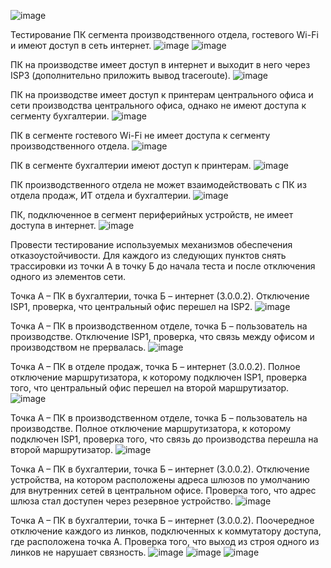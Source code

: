 
![image](https://github.com/AlexanderSchelokov/coursework_network_engineer/assets/121572590/60aa00cf-8413-44e7-9a38-a256893f83c2)



Тестирование
ПК сегмента производственного отдела, гостевого Wi-Fi и имеют доступ в сеть интернет.
![image](https://github.com/AlexanderSchelokov/coursework_network_engineer/assets/121572590/85681cdf-e556-4d4e-bf57-e1ce9395bbb3)
![image](https://github.com/AlexanderSchelokov/coursework_network_engineer/assets/121572590/4d3c8331-5776-47e4-9849-1ce05c7c22ef)

ПК на производстве имеет доступ в интернет и выходит в него через ISP3 (дополнительно приложить вывод traceroute).
![image](https://github.com/AlexanderSchelokov/coursework_network_engineer/assets/121572590/3a18e187-f123-436a-ba08-001770907351)

ПК на производстве имеет доступ к принтерам центрального офиса и сети производства центрального офиса, однако не имеют доступа к сегменту бухгалтерии.
![image](https://github.com/AlexanderSchelokov/coursework_network_engineer/assets/121572590/a682f02a-289f-419c-8f8a-1632359dd62f)

ПК в сегменте гостевого Wi-Fi не имеет доступа к сегменту производственного отдела.
![image](https://github.com/AlexanderSchelokov/coursework_network_engineer/assets/121572590/9fa86f09-41c9-4fea-9761-90c9d938c912)

ПК в сегменте бухгалтерии имеют доступ к принтерам.
![image](https://github.com/AlexanderSchelokov/coursework_network_engineer/assets/121572590/c349c6e1-988b-4006-974f-d0dacfdd8fae)

ПК производственного отдела не может взаимодействовать с ПК из отдела продаж, ИТ отдела и бухгалтерии.
![image](https://github.com/AlexanderSchelokov/coursework_network_engineer/assets/121572590/943d0715-2cb3-4c96-8d76-2e36fea35e0e)

ПК, подключенное в сегмент периферийных устройств, не имеет доступа в интернет.
![image](https://github.com/AlexanderSchelokov/coursework_network_engineer/assets/121572590/52239448-54c1-4621-bf73-7f60d14ef2e0)

Провести тестирование используемых механизмов обеспечения отказоустойчивости. Для каждого из следующих пунктов снять трассировки из точки А в точку Б до начала теста и после отключения одного из элементов сети.

Точка А – ПК в бухгалтерии, точка Б – интернет (3.0.0.2). Отключение ISP1, проверка, что центральный офис перешел на ISP2.
![image](https://github.com/AlexanderSchelokov/coursework_network_engineer/assets/121572590/ace1f056-293d-4e2a-83e3-2b5db66fadf4)

Точка А – ПК в производственном отделе, точка Б – пользователь на производстве. Отключение ISP1, проверка, что связь между офисом и производством не прервалась.
![image](https://github.com/AlexanderSchelokov/coursework_network_engineer/assets/121572590/d84f722e-89f0-4dfe-bb0c-b47eac499359)

Точка А – ПК в отделе продаж, точка Б – интернет (3.0.0.2). Полное отключение маршрутизатора, к которому подключен ISP1, проверка того, что центральный офис перешел на второй маршрутизатор.
![image](https://github.com/AlexanderSchelokov/coursework_network_engineer/assets/121572590/1275d182-d512-4dbc-aede-a7665bdeb73b)

Точка А – ПК в производственном отделе, точка Б – пользователь на производстве. Полное отключение маршрутизатора, к которому подключен ISP1, проверка того, что связь до производства перешла на второй маршрутизатор.
![image](https://github.com/AlexanderSchelokov/coursework_network_engineer/assets/121572590/c7432674-2c75-4546-ad9b-9f4c0ede8243)

Точка А – ПК в бухгалтерии, точка Б – интернет (3.0.0.2). Отключение устройства, на котором расположены адреса шлюзов по умолчанию для внутренних сетей в центральном офисе. Проверка того, что адрес шлюза стал доступен через резервное устройство.
![image](https://github.com/AlexanderSchelokov/coursework_network_engineer/assets/121572590/f31ed253-8a02-464f-8e46-6db453349901)


Точка А – ПК в бухгалтерии, точка Б – интернет (3.0.0.2). Поочередное отключение каждого из линков, подключенных к коммутатору доступа, где расположена точка А. Проверка того, что выход из строя одного из линков не нарушает связность.
![image](https://github.com/AlexanderSchelokov/coursework_network_engineer/assets/121572590/b7c2701b-d634-4c0e-b4f1-de931c6734fa)
![image](https://github.com/AlexanderSchelokov/coursework_network_engineer/assets/121572590/4b964e21-adf6-4063-90f7-e95acb00731e)
![image](https://github.com/AlexanderSchelokov/coursework_network_engineer/assets/121572590/01506aff-4b34-4fda-bfbc-21169342fa9a)


